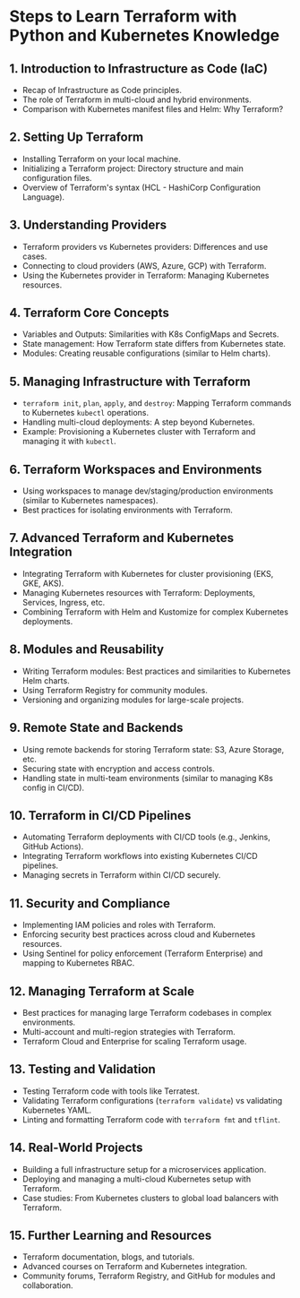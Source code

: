 # Steps to Learn Terraform with Python and Kubernetes Knowledge

## 1. **Introduction to Infrastructure as Code (IaC)**
   - Recap of Infrastructure as Code principles.
   - The role of Terraform in multi-cloud and hybrid environments.
   - Comparison with Kubernetes manifest files and Helm: Why Terraform?

## 2. **Setting Up Terraform**
   - Installing Terraform on your local machine.
   - Initializing a Terraform project: Directory structure and main configuration files.
   - Overview of Terraform's syntax (HCL - HashiCorp Configuration Language).

## 3. **Understanding Providers**
   - Terraform providers vs Kubernetes providers: Differences and use cases.
   - Connecting to cloud providers (AWS, Azure, GCP) with Terraform.
   - Using the Kubernetes provider in Terraform: Managing Kubernetes resources.

## 4. **Terraform Core Concepts**
   - Variables and Outputs: Similarities with K8s ConfigMaps and Secrets.
   - State management: How Terraform state differs from Kubernetes state.
   - Modules: Creating reusable configurations (similar to Helm charts).

## 5. **Managing Infrastructure with Terraform**
   - `terraform init`, `plan`, `apply`, and `destroy`: Mapping Terraform commands to Kubernetes `kubectl` operations.
   - Handling multi-cloud deployments: A step beyond Kubernetes.
   - Example: Provisioning a Kubernetes cluster with Terraform and managing it with `kubectl`.

## 6. **Terraform Workspaces and Environments**
   - Using workspaces to manage dev/staging/production environments (similar to Kubernetes namespaces).
   - Best practices for isolating environments with Terraform.

## 7. **Advanced Terraform and Kubernetes Integration**
   - Integrating Terraform with Kubernetes for cluster provisioning (EKS, GKE, AKS).
   - Managing Kubernetes resources with Terraform: Deployments, Services, Ingress, etc.
   - Combining Terraform with Helm and Kustomize for complex Kubernetes deployments.

## 8. **Modules and Reusability**
   - Writing Terraform modules: Best practices and similarities to Kubernetes Helm charts.
   - Using Terraform Registry for community modules.
   - Versioning and organizing modules for large-scale projects.

## 9. **Remote State and Backends**
   - Using remote backends for storing Terraform state: S3, Azure Storage, etc.
   - Securing state with encryption and access controls.
   - Handling state in multi-team environments (similar to managing K8s config in CI/CD).

## 10. **Terraform in CI/CD Pipelines**
   - Automating Terraform deployments with CI/CD tools (e.g., Jenkins, GitHub Actions).
   - Integrating Terraform workflows into existing Kubernetes CI/CD pipelines.
   - Managing secrets in Terraform within CI/CD securely.

## 11. **Security and Compliance**
   - Implementing IAM policies and roles with Terraform.
   - Enforcing security best practices across cloud and Kubernetes resources.
   - Using Sentinel for policy enforcement (Terraform Enterprise) and mapping to Kubernetes RBAC.

## 12. **Managing Terraform at Scale**
   - Best practices for managing large Terraform codebases in complex environments.
   - Multi-account and multi-region strategies with Terraform.
   - Terraform Cloud and Enterprise for scaling Terraform usage.

## 13. **Testing and Validation**
   - Testing Terraform code with tools like Terratest.
   - Validating Terraform configurations (`terraform validate`) vs validating Kubernetes YAML.
   - Linting and formatting Terraform code with `terraform fmt` and `tflint`.

## 14. **Real-World Projects**
   - Building a full infrastructure setup for a microservices application.
   - Deploying and managing a multi-cloud Kubernetes setup with Terraform.
   - Case studies: From Kubernetes clusters to global load balancers with Terraform.

## 15. **Further Learning and Resources**
   - Terraform documentation, blogs, and tutorials.
   - Advanced courses on Terraform and Kubernetes integration.
   - Community forums, Terraform Registry, and GitHub for modules and collaboration.
